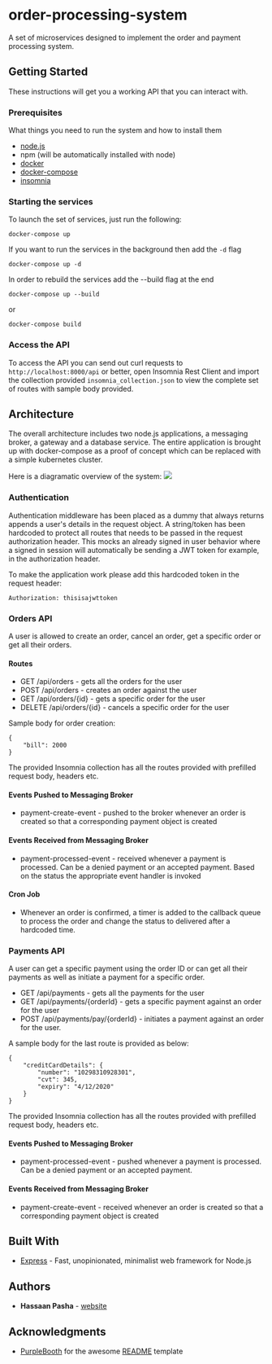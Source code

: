 # order-processing-system

A set of microservices designed to implement the order and payment processing system.

## Getting Started

These instructions will get you a working API that you can interact with.

### Prerequisites

What things you need to run the system and how to install them

* [node.js](https://nodejs.org/en/download/)
* npm (will be automatically installed with node)
* [docker](https://docs.docker.com/install/)
* [docker-compose](https://docs.docker.com/compose/install/)
* [insomnia](https://insomnia.rest/download/)

### Starting the services

To launch the set of services, just run the following:

```
docker-compose up
```

If you want to run the services in the background then add the `-d` flag

```
docker-compose up -d
```

In order to rebuild the services add the --build flag at the end

```
docker-compose up --build
```
or

```
docker-compose build
```

### Access the API

To access the API you can send out curl requests to `http://localhost:8000/api` or better, open Insomnia Rest Client and import the collection provided `insomnia_collection.json` to view the complete set of routes with sample body provided.

## Architecture

The overall architecture includes two node.js applications, a messaging broker, a gateway and a database service. The entire application is brought up with docker-compose as a proof of concept which can be replaced with a simple kubernetes cluster.

Here is a diagramatic overview of the system:
![](https://i.ibb.co/XLCWtW2/order-processing-system.png)

### Authentication

Authentication middleware has been placed as a dummy that always returns appends a user's details in the request object. A string/token has been hardcoded to protect all routes that needs to be passed in the request authorization header. This mocks an already signed in user behavior where a signed in session will automatically be sending a JWT token for example, in the authorization header.

To make the application work please add this hardcoded token in the request header:
```
Authorization: thisisajwttoken
```

### Orders API
A user is allowed to create an order, cancel an order, get a specific order or get all their orders.

#### Routes
* GET /api/orders - gets all the orders for the user
* POST /api/orders - creates an order against the user
* GET /api/orders/{id} - gets a specific order for the user
* DELETE /api/orders/{id} - cancels a specific order for the user

Sample body for order creation:
```
{
	"bill": 2000
}
```

The provided Insomnia collection has all the routes provided with prefilled request body, headers etc.

#### Events Pushed to Messaging Broker
* payment-create-event - pushed to the broker whenever an order is created so that a corresponding payment object is created

#### Events Received from Messaging Broker
* payment-processed-event - received whenever a payment is processed. Can be a denied payment or an accepted payment. Based on the status the appropriate event handler is invoked

#### Cron Job
* Whenever an order is confirmed, a timer is added to the callback queue to process the order and change the status to delivered after a hardcoded time.

### Payments API
A user can get a specific payment using the order ID or can get all their payments as well as initiate a payment for a specific order.

* GET /api/payments - gets all the payments for the user
* GET /api/payments/{orderId} - gets a specific payment against an order for the user
* POST /api/payments/pay/{orderId} - initiates a payment against an order for the user.

A sample body for the last route is provided  as below:
```
{
	"creditCardDetails": {
		"number": "10298310928301",
		"cvt": 345,
		"expiry": "4/12/2020"
	}
}
```

The provided Insomnia collection has all the routes provided with prefilled request body, headers etc.

#### Events Pushed to Messaging Broker
* payment-processed-event - pushed whenever a payment is processed. Can be a denied payment or an accepted payment.

#### Events Received from Messaging Broker
* payment-create-event - received whenever an order is created so that a corresponding payment object is created

## Built With

* [Express](https://expressjs.com/) - Fast, unopinionated, minimalist web framework for Node.js

## Authors

* **Hassaan Pasha** - [website](https://hassaanpasha.com)

## Acknowledgments

* [PurpleBooth](https://github.com/PurpleBooth) for the awesome [README](https://gist.github.com/PurpleBooth/109311bb0361f32d87a2) template

